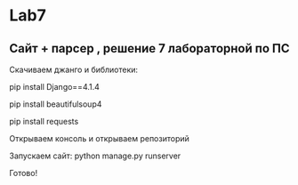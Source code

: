 # Lab7
## Сайт + парсер , решение 7 лабораторной по ПС

Скачиваем джанго и библиотеки:

pip install Django==4.1.4

pip install beautifulsoup4

pip install requests

Открываем консоль и открываем репозиторий 

Запускаем сайт:
python manage.py runserver

Готово!
